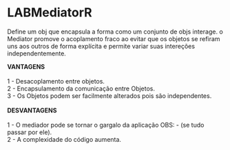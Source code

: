 # LABMediatorR
Define um obj que encapsula a forma como um conjunto de objs interage.
o Mediator promove o acoplamento fraco ao evitar que os objetos se refiram uns aos outros de forma explícita e permite variar suas intereções independentemente.
<br>

<b>VANTAGENS</b>
<br><br>
1 - Desacoplamento entre objetos.
<br>
2 - Encapsulamento da comunicação entre Objetos.
<br>
3 - Os Objetos podem ser facilmente alterados pois são independentes.
<br><br>
<b>DESVANTAGENS</b>
<br><br>
1 - O mediador pode se tornar o gargalo da aplicação OBS: - (se tudo passar por ele).
<br>
2 - A complexidade do código aumenta. 

